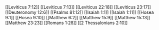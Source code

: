 [[Leviticus 7:12]]
[[Leviticus 7:13]]
[[Leviticus 22:18]]
[[Leviticus 23:17]]
[[Deuteronomy 12:6]]
[[Psalms 81:12]]
[[Isaiah 1:1]]
[[Isaiah 1:11]]
[[Hosea 9:1]]
[[Hosea 9:10]]
[[Matthew 6:2]]
[[Matthew 15:9]]
[[Matthew 15:13]]
[[Matthew 23:23]]
[[Romans 1:28]]
[[2 Thessalonians 2:10]]
